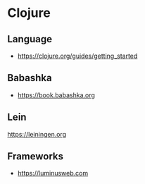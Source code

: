 # Clojure

## Language

- https://clojure.org/guides/getting_started

## Babashka

- https://book.babashka.org

## Lein

https://leiningen.org

## Frameworks

- https://luminusweb.com

